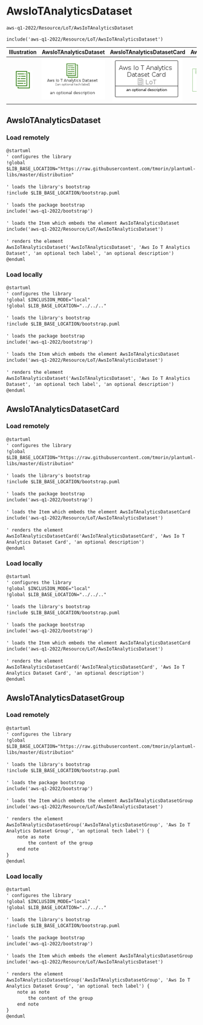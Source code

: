 # AwsIoTAnalyticsDataset


```text
aws-q1-2022/Resource/LoT/AwsIoTAnalyticsDataset
```

```text
include('aws-q1-2022/Resource/LoT/AwsIoTAnalyticsDataset')
```



| Illustration | AwsIoTAnalyticsDataset | AwsIoTAnalyticsDatasetCard | AwsIoTAnalyticsDatasetGroup |
| :---: | :---: | :---: | :---: |
| ![illustration for Illustration](../../../aws-q1-2022/Resource/LoT/AwsIoTAnalyticsDataset.png) | ![illustration for AwsIoTAnalyticsDataset](../../../aws-q1-2022/Resource/LoT/AwsIoTAnalyticsDataset.Local.png) | ![illustration for AwsIoTAnalyticsDatasetCard](../../../aws-q1-2022/Resource/LoT/AwsIoTAnalyticsDatasetCard.Local.png) | ![illustration for AwsIoTAnalyticsDatasetGroup](../../../aws-q1-2022/Resource/LoT/AwsIoTAnalyticsDatasetGroup.Local.png) |




## AwsIoTAnalyticsDataset

### Load remotely
```plantuml
@startuml
' configures the library
!global $LIB_BASE_LOCATION="https://raw.githubusercontent.com/tmorin/plantuml-libs/master/distribution"

' loads the library's bootstrap
!include $LIB_BASE_LOCATION/bootstrap.puml

' loads the package bootstrap
include('aws-q1-2022/bootstrap')

' loads the Item which embeds the element AwsIoTAnalyticsDataset
include('aws-q1-2022/Resource/LoT/AwsIoTAnalyticsDataset')

' renders the element
AwsIoTAnalyticsDataset('AwsIoTAnalyticsDataset', 'Aws Io T Analytics Dataset', 'an optional tech label', 'an optional description')
@enduml
```

### Load locally
```plantuml
@startuml
' configures the library
!global $INCLUSION_MODE="local"
!global $LIB_BASE_LOCATION="../../.."

' loads the library's bootstrap
!include $LIB_BASE_LOCATION/bootstrap.puml

' loads the package bootstrap
include('aws-q1-2022/bootstrap')

' loads the Item which embeds the element AwsIoTAnalyticsDataset
include('aws-q1-2022/Resource/LoT/AwsIoTAnalyticsDataset')

' renders the element
AwsIoTAnalyticsDataset('AwsIoTAnalyticsDataset', 'Aws Io T Analytics Dataset', 'an optional tech label', 'an optional description')
@enduml
```

## AwsIoTAnalyticsDatasetCard

### Load remotely
```plantuml
@startuml
' configures the library
!global $LIB_BASE_LOCATION="https://raw.githubusercontent.com/tmorin/plantuml-libs/master/distribution"

' loads the library's bootstrap
!include $LIB_BASE_LOCATION/bootstrap.puml

' loads the package bootstrap
include('aws-q1-2022/bootstrap')

' loads the Item which embeds the element AwsIoTAnalyticsDatasetCard
include('aws-q1-2022/Resource/LoT/AwsIoTAnalyticsDataset')

' renders the element
AwsIoTAnalyticsDatasetCard('AwsIoTAnalyticsDatasetCard', 'Aws Io T Analytics Dataset Card', 'an optional description')
@enduml
```

### Load locally
```plantuml
@startuml
' configures the library
!global $INCLUSION_MODE="local"
!global $LIB_BASE_LOCATION="../../.."

' loads the library's bootstrap
!include $LIB_BASE_LOCATION/bootstrap.puml

' loads the package bootstrap
include('aws-q1-2022/bootstrap')

' loads the Item which embeds the element AwsIoTAnalyticsDatasetCard
include('aws-q1-2022/Resource/LoT/AwsIoTAnalyticsDataset')

' renders the element
AwsIoTAnalyticsDatasetCard('AwsIoTAnalyticsDatasetCard', 'Aws Io T Analytics Dataset Card', 'an optional description')
@enduml
```

## AwsIoTAnalyticsDatasetGroup

### Load remotely
```plantuml
@startuml
' configures the library
!global $LIB_BASE_LOCATION="https://raw.githubusercontent.com/tmorin/plantuml-libs/master/distribution"

' loads the library's bootstrap
!include $LIB_BASE_LOCATION/bootstrap.puml

' loads the package bootstrap
include('aws-q1-2022/bootstrap')

' loads the Item which embeds the element AwsIoTAnalyticsDatasetGroup
include('aws-q1-2022/Resource/LoT/AwsIoTAnalyticsDataset')

' renders the element
AwsIoTAnalyticsDatasetGroup('AwsIoTAnalyticsDatasetGroup', 'Aws Io T Analytics Dataset Group', 'an optional tech label') {
    note as note
        the content of the group
    end note
}
@enduml
```

### Load locally
```plantuml
@startuml
' configures the library
!global $INCLUSION_MODE="local"
!global $LIB_BASE_LOCATION="../../.."

' loads the library's bootstrap
!include $LIB_BASE_LOCATION/bootstrap.puml

' loads the package bootstrap
include('aws-q1-2022/bootstrap')

' loads the Item which embeds the element AwsIoTAnalyticsDatasetGroup
include('aws-q1-2022/Resource/LoT/AwsIoTAnalyticsDataset')

' renders the element
AwsIoTAnalyticsDatasetGroup('AwsIoTAnalyticsDatasetGroup', 'Aws Io T Analytics Dataset Group', 'an optional tech label') {
    note as note
        the content of the group
    end note
}
@enduml
```

